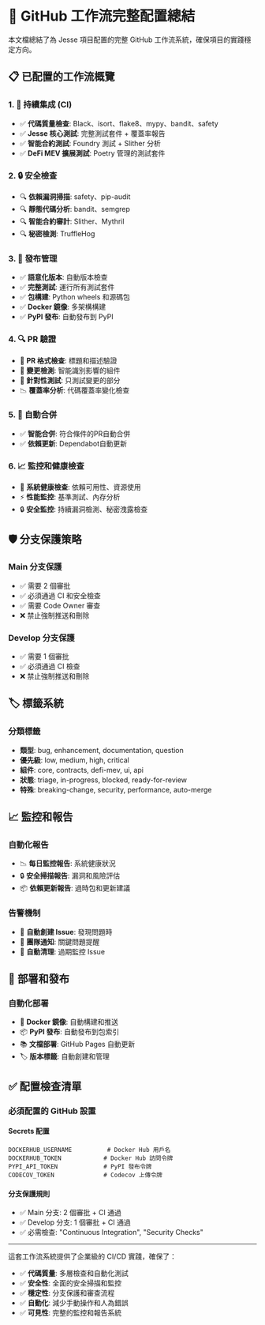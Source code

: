 # 🚀 GitHub 工作流完整配置總結

本文檔總結了為 Jesse 項目配置的完整 GitHub 工作流系統，確保項目的實踐穩定方向。

## 📋 已配置的工作流概覽

### 1. 🔄 持續集成 (CI)
- ✅ **代碼質量檢查**: Black、isort、flake8、mypy、bandit、safety
- ✅ **Jesse 核心測試**: 完整測試套件 + 覆蓋率報告
- ✅ **智能合約測試**: Foundry 測試 + Slither 分析
- ✅ **DeFi MEV 擴展測試**: Poetry 管理的測試套件

### 2. 🔒 安全檢查
- 🔍 **依賴漏洞掃描**: safety、pip-audit
- 🔍 **靜態代碼分析**: bandit、semgrep
- 🔍 **智能合約審計**: Slither、Mythril
- 🔍 **秘密檢測**: TruffleHog

### 3. 🚀 發布管理
- ✅ **語意化版本**: 自動版本檢查
- ✅ **完整測試**: 運行所有測試套件
- ✅ **包構建**: Python wheels 和源碼包
- ✅ **Docker 鏡像**: 多架構構建
- ✅ **PyPI 發布**: 自動發布到 PyPI

### 4. 🔍 PR 驗證
- 📝 **PR 格式檢查**: 標題和描述驗證
- 🎯 **變更檢測**: 智能識別影響的組件
- 🧪 **針對性測試**: 只測試變更的部分
- 📉 **覆蓋率分析**: 代碼覆蓋率變化檢查

### 5. 🤖 自動合併
- ✅ **智能合併**: 符合條件的PR自動合併
- ✅ **依賴更新**: Dependabot自動更新

### 6. 📈 監控和健康檢查
- 🏥 **系統健康檢查**: 依賴可用性、資源使用
- ⚡ **性能監控**: 基準測試、內存分析
- 🔒 **安全監控**: 持續漏洞檢測、秘密洩露檢查

## 🛡️ 分支保護策略

### Main 分支保護
- ✅ 需要 2 個審批
- ✅ 必須通過 CI 和安全檢查
- ✅ 需要 Code Owner 審查
- ❌ 禁止強制推送和刪除

### Develop 分支保護
- ✅ 需要 1 個審批
- ✅ 必須通過 CI 檢查
- ❌ 禁止強制推送和刪除

## 🏷️ 標籤系統

### 分類標籤
- **類型**: bug, enhancement, documentation, question
- **優先級**: low, medium, high, critical
- **組件**: core, contracts, defi-mev, ui, api
- **狀態**: triage, in-progress, blocked, ready-for-review
- **特殊**: breaking-change, security, performance, auto-merge

## 📈 監控和報告

### 自動化報告
- 📉 **每日監控報告**: 系統健康狀況
- 🔒 **安全掃描報告**: 漏洞和風險評估
- 📦 **依賴更新報告**: 過時包和更新建議

### 告警機制
- 🚨 **自動創建 Issue**: 發現問題時
- 📧 **團隊通知**: 關鍵問題提醒
- 🔄 **自動清理**: 過期監控 Issue

## 🚀 部署和發布

### 自動化部署
- 🐳 **Docker 鏡像**: 自動構建和推送
- 📦 **PyPI 發布**: 自動發布到包索引
- 📚 **文檔部署**: GitHub Pages 自動更新
- 🏷️ **版本標籤**: 自動創建和管理

## ✅ 配置檢查清單

### 必須配置的 GitHub 設置

#### Secrets 配置
```
DOCKERHUB_USERNAME          # Docker Hub 用戶名
DOCKERHUB_TOKEN            # Docker Hub 訪問令牌
PYPI_API_TOKEN             # PyPI 發布令牌
CODECOV_TOKEN              # Codecov 上傳令牌
```

#### 分支保護規則
- ✅ Main 分支: 2 個審批 + CI 通過
- ✅ Develop 分支: 1 個審批 + CI 通過
- ✅ 必需檢查: "Continuous Integration", "Security Checks"

---

這套工作流系統提供了企業級的 CI/CD 實踐，確保了：

- ✅ **代碼質量**: 多層檢查和自動化測試
- ✅ **安全性**: 全面的安全掃描和監控
- ✅ **穩定性**: 分支保護和審查流程
- ✅ **自動化**: 減少手動操作和人為錯誤
- ✅ **可見性**: 完整的監控和報告系統